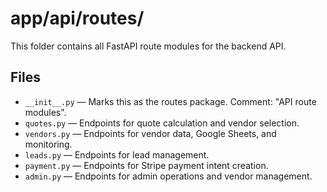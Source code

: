 # app/api/routes/

This folder contains all FastAPI route modules for the backend API.

## Files
- `__init__.py` — Marks this as the routes package. Comment: "API route modules".
- `quotes.py` — Endpoints for quote calculation and vendor selection.
- `vendors.py` — Endpoints for vendor data, Google Sheets, and monitoring.
- `leads.py` — Endpoints for lead management.
- `payment.py` — Endpoints for Stripe payment intent creation.
- `admin.py` — Endpoints for admin operations and vendor management. 